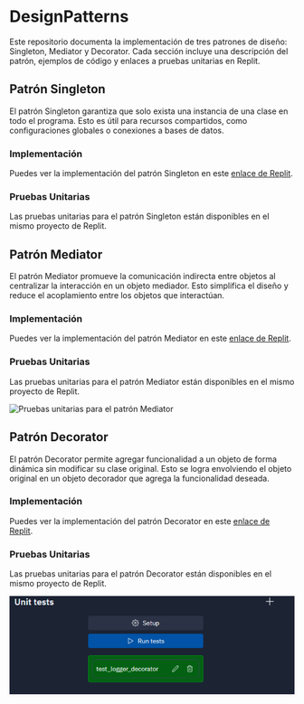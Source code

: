 # DesignPatterns

Este repositorio documenta la implementación de tres patrones de diseño: Singleton, Mediator y Decorator. Cada sección incluye una descripción del patrón, ejemplos de código y enlaces a pruebas unitarias en Replit.

## Patrón Singleton

El patrón Singleton garantiza que solo exista una instancia de una clase en todo el programa. Esto es útil para recursos compartidos, como configuraciones globales o conexiones a bases de datos.

### Implementación
Puedes ver la implementación del patrón Singleton en este [enlace de Replit](https://replit.com/@NostcoperZ/Patron-de-Singleton).

### Pruebas Unitarias
Las pruebas unitarias para el patrón Singleton están disponibles en el mismo proyecto de Replit.

## Patrón Mediator

El patrón Mediator promueve la comunicación indirecta entre objetos al centralizar la interacción en un objeto mediador. Esto simplifica el diseño y reduce el acoplamiento entre los objetos que interactúan.

### Implementación
Puedes ver la implementación del patrón Mediator en este [enlace de Replit](https://replit.com/@NostcoperZ/Mediator).

### Pruebas Unitarias
Las pruebas unitarias para el patrón Mediator están disponibles en el mismo proyecto de Replit.

![Pruebas unitarias para el patrón Mediator](https://github.com/nostcoper/DesingPatterns/blob/main/imagen_2024-05-23_223248377.png)

## Patrón Decorator

El patrón Decorator permite agregar funcionalidad a un objeto de forma dinámica sin modificar su clase original. Esto se logra envolviendo el objeto original en un objeto decorador que agrega la funcionalidad deseada.

### Implementación
Puedes ver la implementación del patrón Decorator en este [enlace de Replit](https://replit.com/@NostcoperZ/Decorator).

### Pruebas Unitarias
Las pruebas unitarias para el patrón Decorator están disponibles en el mismo proyecto de Replit.

![Pruebas unitarias para el patrón Decorator](https://github.com/nostcoper/DesingPatterns/blob/main/imagen_2024-05-23_223248378.png)
